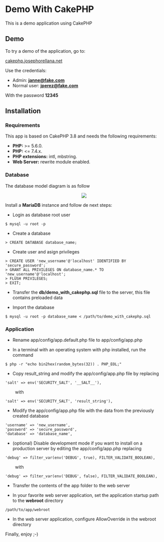 # Demo With CakePHP
This is a demo application using CakePHP

## Demo

To try a demo of the application, go to:

[cakephp.josephorellana.net](http://cakephp.josephorellana.net)

Use the credentials:

- Admin: **janne@fake.com**
- Normal user: **jperez@fake.com**

With the password **12345**

## Installation

### Requirements

This app is based on CakePHP 3.8 and needs the following requirements:

- **PHP:** >= 5.6.0.
- **PHP:** <= 7.4.x.
- **PHP extensions:** intl, mbstring.
- **Web Server:** rewrite module enabled.

### Database

The database model diagram is as follow

<p align="center" width="100%">
    <img src="https://lh3.googleusercontent.com/d/1CONv11bCtOgr5bdnH8EbfS6vvLKNUS70"> 
</p>

Install a **MariaDB** instance and follow de next steps:

- Login as database root user
```
$ mysql -u root -p
```

- Create a database

```
> CREATE DATABASE database_name;
```

- Create user and asign privileges

```
> CREATE USER 'new_username'@'localhost' IDENTIFIED BY 'secure_password';
> GRANT ALL PRIVILEGES ON database_name.* TO 'new_username'@'localhost';
> FLUSH PRIVILEGES;
> EXIT;
```

- Transfer the **db/demo_with_cakephp.sql** file to the server, this file contains preloaded data

- Import the database

```
$ mysql -u root -p database_name < /path/to/demo_with_cakephp.sql
```

### Application

- Rename app/config/app.default.php file to app/config/app.php

- In a terminal with an operating system with php installed, run the command

```
$ php -r "echo bin2hex(random_bytes(32)) . PHP_EOL;"
```

- Copy result_string and modify the app/config/app.php file by replacing

```
'salt' => env('SECURITY_SALT', '__SALT__'),
```

&nbsp;&nbsp;&nbsp;&nbsp;&nbsp;&nbsp;&nbsp;&nbsp;with

```
'salt' => env('SECURITY_SALT', 'result_string'),
```

- Modify the app/config/app.php file with the data from the previously created database

```
'username' => 'new_username',
'password' => 'secure_password',
'database' => 'database_name',
```

- (optional) Disable development mode if you want to install on a production server by editing the app/config/app.php replacing

```
'debug' => filter_var(env('DEBUG', true), FILTER_VALIDATE_BOOLEAN),
```

&nbsp;&nbsp;&nbsp;&nbsp;&nbsp;&nbsp;&nbsp;&nbsp;with

```
'debug' => filter_var(env('DEBUG', false), FILTER_VALIDATE_BOOLEAN),
```

- Transfer the contents of the app folder to the web server

- In your favorite web server application, set the application startup path to the **webroot** directory

```
/path/to/app/webroot
```

- In the web server application, configure AllowOverride in the webroot directory

Finally, enjoy ;-)